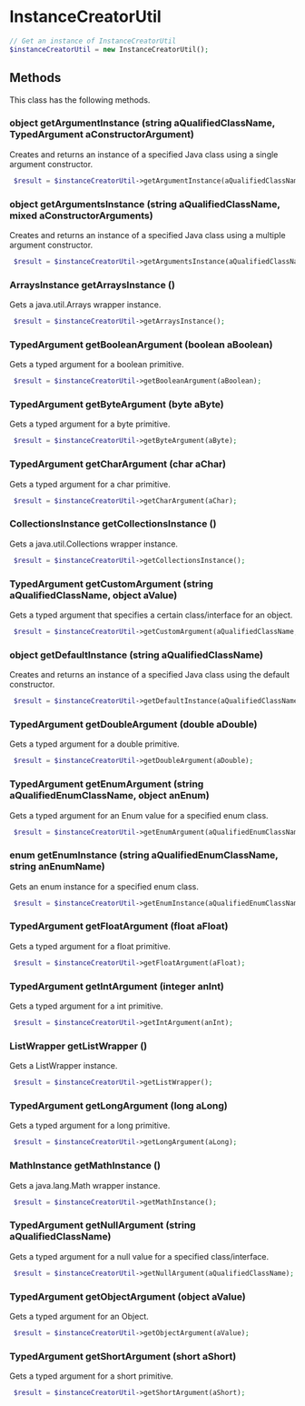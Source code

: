 # InstanceCreatorUtil

```php
// Get an instance of InstanceCreatorUtil
$instanceCreatorUtil = new InstanceCreatorUtil();
```


## Methods
This class has the following methods.


### object getArgumentInstance (string aQualifiedClassName, TypedArgument aConstructorArgument)
Creates and returns an instance of a specified Java class using a single argument constructor.

```php
 $result = $instanceCreatorUtil->getArgumentInstance(aQualifiedClassName, aConstructorArgument);
```


### object getArgumentsInstance (string aQualifiedClassName, mixed aConstructorArguments)
Creates and returns an instance of a specified Java class using a multiple argument constructor.

```php
 $result = $instanceCreatorUtil->getArgumentsInstance(aQualifiedClassName, aConstructorArguments);
```


### ArraysInstance getArraysInstance ()
Gets a java.util.Arrays wrapper instance.

```php
 $result = $instanceCreatorUtil->getArraysInstance();
```


### TypedArgument getBooleanArgument (boolean aBoolean)
Gets a typed argument for a boolean primitive.

```php
 $result = $instanceCreatorUtil->getBooleanArgument(aBoolean);
```


### TypedArgument getByteArgument (byte aByte)
Gets a typed argument for a byte primitive.

```php
 $result = $instanceCreatorUtil->getByteArgument(aByte);
```


### TypedArgument getCharArgument (char aChar)
Gets a typed argument for a char primitive.

```php
 $result = $instanceCreatorUtil->getCharArgument(aChar);
```


### CollectionsInstance getCollectionsInstance ()
Gets a java.util.Collections wrapper instance.

```php
 $result = $instanceCreatorUtil->getCollectionsInstance();
```


### TypedArgument getCustomArgument (string aQualifiedClassName, object aValue)
Gets a typed argument that specifies a certain class/interface for an object.

```php
 $result = $instanceCreatorUtil->getCustomArgument(aQualifiedClassName, aValue);
```


### object getDefaultInstance (string aQualifiedClassName)
Creates and returns an instance of a specified Java class using the default constructor.

```php
 $result = $instanceCreatorUtil->getDefaultInstance(aQualifiedClassName);
```


### TypedArgument getDoubleArgument (double aDouble)
Gets a typed argument for a double primitive.

```php
 $result = $instanceCreatorUtil->getDoubleArgument(aDouble);
```


### TypedArgument getEnumArgument (string aQualifiedEnumClassName, object anEnum)
Gets a typed argument for an Enum value for a specified enum class.

```php
 $result = $instanceCreatorUtil->getEnumArgument(aQualifiedEnumClassName, anEnum);
```


### enum getEnumInstance (string aQualifiedEnumClassName, string anEnumName)
Gets an enum instance for a specified enum class.

```php
 $result = $instanceCreatorUtil->getEnumInstance(aQualifiedEnumClassName, anEnumName);
```


### TypedArgument getFloatArgument (float aFloat)
Gets a typed argument for a float primitive.

```php
 $result = $instanceCreatorUtil->getFloatArgument(aFloat);
```


### TypedArgument getIntArgument (integer anInt)
Gets a typed argument for a int primitive.

```php
 $result = $instanceCreatorUtil->getIntArgument(anInt);
```


### ListWrapper getListWrapper ()
Gets a ListWrapper instance.

```php
 $result = $instanceCreatorUtil->getListWrapper();
```


### TypedArgument getLongArgument (long aLong)
Gets a typed argument for a long primitive.

```php
 $result = $instanceCreatorUtil->getLongArgument(aLong);
```


### MathInstance getMathInstance ()
Gets a java.lang.Math wrapper instance.

```php
 $result = $instanceCreatorUtil->getMathInstance();
```


### TypedArgument getNullArgument (string aQualifiedClassName)
Gets a typed argument for a null value for a specified class/interface.

```php
 $result = $instanceCreatorUtil->getNullArgument(aQualifiedClassName);
```


### TypedArgument getObjectArgument (object aValue)
Gets a typed argument for an Object.

```php
 $result = $instanceCreatorUtil->getObjectArgument(aValue);
```


### TypedArgument getShortArgument (short aShort)
Gets a typed argument for a short primitive.

```php
 $result = $instanceCreatorUtil->getShortArgument(aShort);
```

